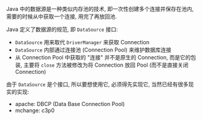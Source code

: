 Java 中的数据源是一种类似内存池的技术, 即一次性创建多个连接并保存在池内, 需要的时候从中获取一个连接, 用完了再放回池.

Java 定义了数据源的规范, 即 `DataSource` 接口:

- `DataSource` 用来取代 `DriverManager` 来获取  Connection
- `DataSource` 内部通过连接池 (Connection Pool) 来维护数据库连接
- 从 Connection Pool 中获取的 "连接" 并不是原生的 Connection, 而是它的包装, 主要将 `close` 方法被修改为将 Connection 放回 Pool (而不是直接关闭 Connection)

由于 `DataSource` 是个接口, 所以要想使用它, 必须得先实现它, 当然已经有很多现实的实现:

- apache: DBCP (Data Base Connection Pool)
- mchange: c3p0
